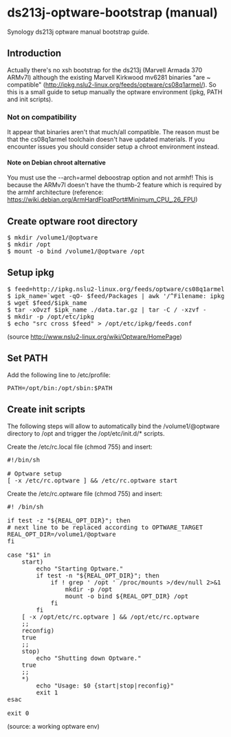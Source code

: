 ds213j-optware-bootstrap (manual)
========================

Synology ds213j optware manual bootstrap guide.

Introduction
------------

Actually there's no xsh bootstrap for the ds213j (Marvell Armada 370 ARMv7l) although the existing Marvell Kirkwood mv6281 binaries "are ~ compatible" (http://ipkg.nslu2-linux.org/feeds/optware/cs08q1armel/). So this is a small guide to setup manually the optware environment (ipkg, PATH and init scripts).

### Not on compatibility
It appear that binaries aren't that much/all compatible. The reason must be that the cs08q1armel toolchain doesn't have updated materials. 
If you encounter issues you should consider setup a chroot environment instead.

#### Note on Debian chroot alternative
You must use the --arch=armel deboostrap option and not armhf! This is because the ARMv7l doesn't have the thumb-2 feature which is required by the armhf architecture (reference: https://wiki.debian.org/ArmHardFloatPort#Minimum_CPU_.26_FPU)

Create optware root directory
------------
<pre>
$ mkdir /volume1/@optware
$ mkdir /opt
$ mount -o bind /volume1/@optware /opt
</pre>

Setup ipkg
------------
<pre>
$ feed=http://ipkg.nslu2-linux.org/feeds/optware/cs08q1armel/cross/unstable
$ ipk_name=`wget -qO- $feed/Packages | awk '/^Filename: ipkg-opt/ {print $2}'`
$ wget $feed/$ipk_name
$ tar -xOvzf $ipk_name ./data.tar.gz | tar -C / -xzvf -
$ mkdir -p /opt/etc/ipkg
$ echo "src cross $feed" > /opt/etc/ipkg/feeds.conf
</pre>
(source http://www.nslu2-linux.org/wiki/Optware/HomePage)

Set PATH
-------------------
Add the following line to /etc/profile:
<pre>
PATH=/opt/bin:/opt/sbin:$PATH
</pre>

Create init scripts
-------------------
The following steps will allow to automatically bind the /volume1/@optware directory to /opt and trigger the /opt/etc/init.d/* scripts.

Create the /etc/rc.local file (chmod 755) and insert:
<pre>
#!/bin/sh

# Optware setup
[ -x /etc/rc.optware ] && /etc/rc.optware start
</pre>

Create the /etc/rc.optware file (chmod 755) and insert:
<pre>
#! /bin/sh

if test -z "${REAL_OPT_DIR}"; then
# next line to be replaced according to OPTWARE_TARGET
REAL_OPT_DIR=/volume1/@optware
fi

case "$1" in
    start)
        echo "Starting Optware."
        if test -n "${REAL_OPT_DIR}"; then
            if ! grep ' /opt ' /proc/mounts >/dev/null 2>&1 ; then
                mkdir -p /opt
                mount -o bind ${REAL_OPT_DIR} /opt
            fi	
        fi
	[ -x /opt/etc/rc.optware ] && /opt/etc/rc.optware
    ;;
    reconfig)
	true
    ;;
    stop)
        echo "Shutting down Optware."
	true
    ;;
    *)
        echo "Usage: $0 {start|stop|reconfig}"
        exit 1
esac

exit 0
</pre>
(source: a working optware env)
